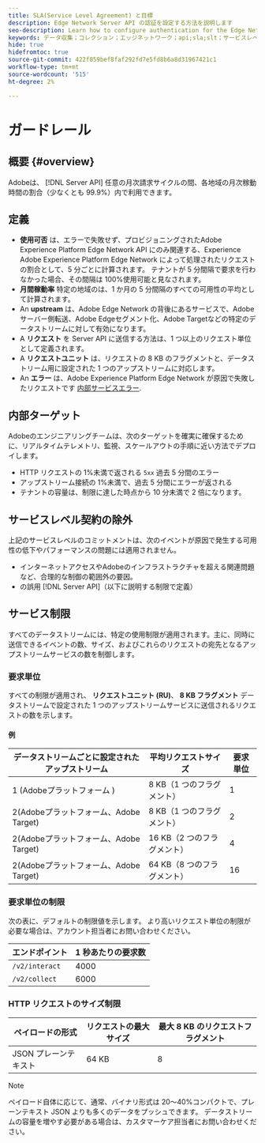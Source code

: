```yaml
---
title: SLA(Service Level Agreement) と目標
description: Edge Network Server API の認証を設定する方法を説明します
seo-description: Learn how to configure authentication for the Edge Network Server API
keywords: データ収集；コレクション；エッジネットワーク；api;sla;slt；サービスレベル
hide: true
hidefromtoc: true
source-git-commit: 422f859bef8faf292fd7e5fd8b6a8d31967421c1
workflow-type: tm+mt
source-wordcount: '515'
ht-degree: 2%

---
```



# ガードレール

## 概要 {#overview}

Adobeは、 [!DNL Server API] 任意の月次請求サイクルの間、各地域の月次稼動時間の割合（少なくとも 99.9%）内で利用できます。

## 定義

* **使用可否** は、エラーで失敗せず、プロビジョニングされたAdobe Experience Platform Edge Network API にのみ関連する、Experience Adobe Experience Platform Edge Network によって処理されたリクエストの割合として、5 分ごとに計算されます。 テナントが 5 分間隔で要求を行わなかった場合、その間隔は 100%使用可能と見なされます。
* **月間稼動率** 特定の地域のは、1 か月の 5 分間隔のすべての可用性の平均として計算されます。
* An **upstream** は、Adobe Edge Network の背後にあるサービスで、Adobeサーバー側転送、Adobe Edgeセグメント化、Adobe Targetなどの特定のデータストリームに対して有効になります。
* A **リクエスト** を Server API に送信する方法は、1 つ以上のリクエスト単位として定義されます。
* A **リクエストユニット** は、リクエストの 8 KB のフラグメントと、データストリーム用に設定された 1 つのアップストリームに対応します。
* An **エラー** は、Adobe Experience Platform Edge Network が原因で失敗したリクエストです [内部サービスエラー](error-handling.md).

## 内部ターゲット

Adobeのエンジニアリングチームは、次のターゲットを確実に確保するために、リアルタイムテレメトリ、監視、スケールアウトの手順に近い方法でデプロイします。

* HTTP リクエストの 1%未満で返される `5xx` 過去 5 分間のエラー
* アップストリーム接続の 1%未満で、過去 5 分間にエラーが返される
* テナントの容量は、制限に達した時点から 10 分未満で 2 倍になります。

## サービスレベル契約の除外

上記のサービスレベルのコミットメントは、次のイベントが原因で発生する可用性の低下やパフォーマンスの問題には適用されません。

* インターネットアクセスやAdobeのインフラストラクチャを超える関連問題など、合理的な制御の範囲外の要因。
* の誤用 [!DNL Server API]（以下に説明する制限で定義）

## サービス制限

すべてのデータストリームには、特定の使用制限が適用されます。主に、同時に送信できるイベントの数、サイズ、およびこれらのリクエストの宛先となるアップストリームサービスの数を制御します。

### 要求単位

すべての制限が適用され、 **リクエストユニット (RU)**、 **8 KB フラグメント** データストリームで設定された 1 つのアップストリームサービスに送信されるリクエストの数を示します。

#### 例

| データストリームごとに設定されたアップストリーム | 平均リクエストサイズ | 要求単位 |
| --- | --- | --- |
| 1 (Adobeプラットフォーム ) | 8 KB（1 つのフラグメント） | 1 |
| 2(Adobeプラットフォーム、Adobe Target) | 8 KB（1 つのフラグメント） | 2 |
| 2(Adobeプラットフォーム、Adobe Target) | 16 KB（2 つのフラグメント） | 4 |
| 2(Adobeプラットフォーム、Adobe Target) | 64 KB（8 つのフラグメント） | 16 |

### 要求単位の制限

次の表に、デフォルトの制限値を示します。 より高いリクエスト単位の制限が必要な場合は、アカウント担当者にお問い合わせください。

| エンドポイント | 1 秒あたりの要求数 |
| --- | --- |
| `/v2/interact` | 4000 |
| `/v2/collect` | 6000 |


### HTTP リクエストのサイズ制限

| ペイロードの形式 | リクエストの最大サイズ | 最大 8 KB のリクエストフラグメント |
| --- | --- | --- |
| JSON プレーンテキスト | 64 KB | 8 |


>[!NOTE]
>
>ペイロード自体に応じて、通常、バイナリ形式は 20～40%コンパクトで、プレーンテキスト JSON よりも多くのデータをプッシュできます。 データストリームの容量を増やす必要がある場合は、カスタマーケア担当者にお問い合わせください。

